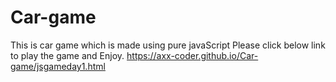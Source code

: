 # Car-game
This is car game which is made using pure javaScript
Please click below link to play the game and Enjoy.
https://axx-coder.github.io/Car-game/jsgameday1.html
